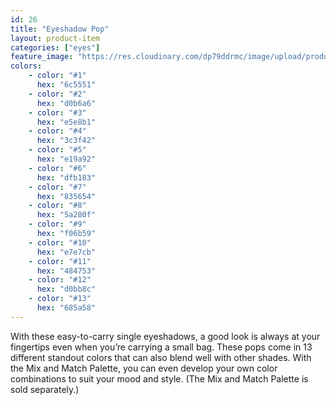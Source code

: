 ```yaml
---
id: 26
title: "Eyeshadow Pop"
layout: product-item
categories: ["eyes"]
feature_image: "https://res.cloudinary.com/dp79ddrmc/image/upload/products/eyeShadowPop.jpg"
colors:
    - color: "#1"
      hex: "6c5551"
    - color: "#2"
      hex: "d0b6a6"
    - color: "#3"
      hex: "e5e8b1"
    - color: "#4"
      hex: "3c3f42"
    - color: "#5"
      hex: "e19a92"
    - color: "#6"
      hex: "dfb183"
    - color: "#7"
      hex: "835654"
    - color: "#8"
      hex: "5a280f"
    - color: "#9"
      hex: "f06b59"
    - color: "#10"
      hex: "e7e7cb"
    - color: "#11"
      hex: "484753"
    - color: "#12"
      hex: "d0bb8c"
    - color: "#13"
      hex: "685a58"
---
```

With these easy-to-carry single eyeshadows, a good look is always at your fingertips even when you’re carrying a small bag. These pops come in 13 different standout colors that can also blend well with other shades. With the Mix and Match Palette, you can even develop your own color combinations to suit your mood and style. (The Mix and Match Palette is sold separately.)